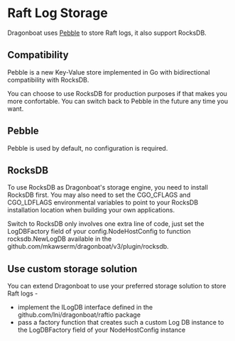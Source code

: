 # Raft Log Storage #

Dragonboat uses [Pebble](https://github.com/cockroachdb/pebble) to store Raft logs, it also support RocksDB.

## Compatibility ##

Pebble is a new Key-Value store implemented in Go with bidirectional compatibility with RocksDB.

You can choose to use RocksDB for production purposes if that makes you more confortable. You can switch back to Pebble in the future any time you want. 

## Pebble ##

Pebble is used by default, no configuration is required.

## RocksDB ##

To use RocksDB as Dragonboat's storage engine, you need to install RocksDB first. You may also need to set the CGO_CFLAGS and CGO_LDFLAGS environmental variables to point to your RocksDB installation location when building your own applications.

Switch to RocksDB only involves one extra line of code, just set the LogDBFactory field of your config.NodeHostConfig to function rocksdb.NewLogDB available in the github.com/mkawserm/dragonboat/v3/plugin/rocksdb.

## Use custom storage solution ##

You can extend Dragonboat to use your preferred storage solution to store Raft logs -

* implement the ILogDB interface defined in the github.com/lni/dragonboat/raftio package
* pass a factory function that creates such a custom Log DB instance to the LogDBFactory field of your NodeHostConfig instance
